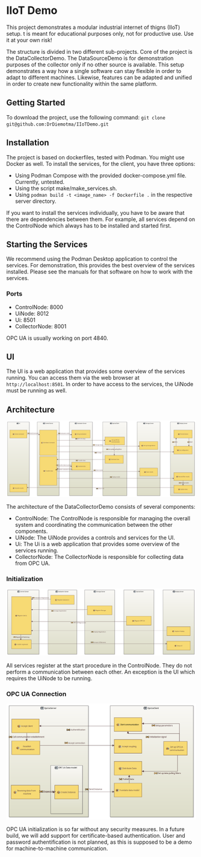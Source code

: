 # IIoT Demo

This project demonstrates a modular industrial internet of thigns (IIoT) setup.
t is meant for educational purposes only, not for productive use.
Use it at your own risk!

The structure is divided in two different sub-projects.
Core of the project is the DataCollectorDemo.
The DataSourceDemo is for demonstration purposes of the collector only if no other source is available.
This setup demonstrates a way how a single software can stay flexible in order to adapt to different machines.
Likewise, features can be adapted and unified in order to create new functionality within the same platform.

## Getting Started

To download the project, use the following command: `git clone git@github.com:DrDiemotma/IIoTDemo.git`

## Installation

The project is based on dockerfiles, tested with Podman.
You might use Docker as well.
To install the services, for the client, you have three options:

- Using Podman Compose with the provided docker-compose.yml file. Currently, untested.
- Using the script make/make_services.sh.
- Using `podman build -t <image_name> -f Dockerfile .` in the respective server directory.

If you want to install the services individually, you have to be aware that
there are dependencies between them.
For example, all services depend on the ControlNode which always has to be
installed and started first.

## Starting the Services

We recommend using the Podman Desktop application to control the services.
For demonstration, this provides the best overview of the services installed.
Please see the manuals for that software on how to work with the services.

### Ports

- ControlNode: 8000
- UiNode: 8012
- Ui: 8501
- CollectorNode: 8001

OPC UA is usually working on port 4840.

## UI

The UI is a web application that provides some overview of the services running.
You can access them via the web browser at `http://localhost:8501`.
In order to have access to the services, the UiNode must be running as well.

## Architecture

![Data and command transfe of the DataCollectorDemo](Images/[OAB]%20Sending%20Command.png)

The architecture of the DataCollectorDemo consists of several components:

- ControlNode: The ControlNode is responsible for managing the overall system
and coordinating the communication between the other components.
- UiNode: The UiNode provides a controls and services for the UI.
- Ui: The Ui is a web application that provides some overview of the services running.
- CollectorNode: The CollectorNode is responsible for collecting data from OPC UA.

### Initialization

![Initialization](Images/[OAB]%20Edge%20Initialization.png)

All services register at the start procedure in the ControlNode.
They do not perform a communication between each other.
An exception is the UI which requires the UiNode to be running.

### OPC UA Connection

![OPC UA Connection](Images/[OAB]%20Activities%20for%20Data%20Receiving.png)

OPC UA initialization is so far without any security measures.
In a future build, we will add support for certificate-based authentication.
User and password authentification is not planned, as this is supposed to be a
demo for machine-to-machine communication.
